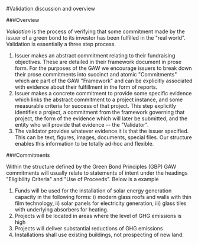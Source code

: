 #Validation discussion and overview

###Overview

*Validation* is the process of verifying that some commitment made by the issuer of a green bond to its investor has been fulfilled in the "real world". Validation is essentially a three step process.

1. Issuer makes an abstract commitment relating to their fundraising objectives. These are detailed in their framework document in prose form. For the purposes of the GAW we encourage issuers to break down their prose commitments into succinct and atomic "Commitments" which are part of the GAW "Framework" and can be explicitly associated with evidence about their fulfillment in the form of reports.
2. Issuer makes a concrete commitment to provide some specific evidence which links the abstract commitment to a project instance, and some measurable criteria for success of that project. This step explicitly identifies a project, a commitment from the framework governing that project, the form of the evidence which will later be submitted, and the entity who will provide that evidence -- the "Validator".
3. The validator provides whatever evidence it is that the issuer specified. This can be text, figures, images, documents, special files. Our structure enables this information to be totally ad-hoc and flexible.

###Commitments

Within the structure defined by the Green Bond Principles (GBP) GAW commitments will usually relate to statements of intent under the headings "Eligibility Criteria" and "Use of Proceeds". Below is a example 

1. Funds will be used for the installation of solar energy generation capacity in the following forms: i) modern glass roofs and walls with thin film technology, ii) solar panels for electricity generation, iii) glass tiles with underlying absorbers for heating. 
2. Projects will be located in areas where the level of GHG emissions is high
3. Projects will deliver substantial reductions of GHG emissions 
4. Installations shall use existing buildings, not prospecting of new land. 